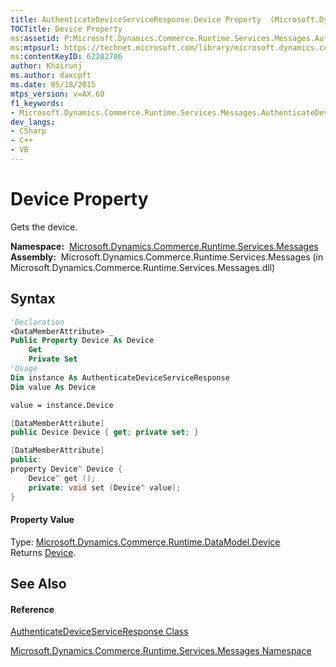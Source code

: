 ```yaml
---
title: AuthenticateDeviceServiceResponse.Device Property  (Microsoft.Dynamics.Commerce.Runtime.Services.Messages)
TOCTitle: Device Property
ms:assetid: P:Microsoft.Dynamics.Commerce.Runtime.Services.Messages.AuthenticateDeviceServiceResponse.Device
ms:mtpsurl: https://technet.microsoft.com/library/microsoft.dynamics.commerce.runtime.services.messages.authenticatedeviceserviceresponse.device(v=AX.60)
ms:contentKeyID: 62202706
author: Khairunj
ms.author: daxcpft
ms.date: 05/18/2015
mtps_version: v=AX.60
f1_keywords:
- Microsoft.Dynamics.Commerce.Runtime.Services.Messages.AuthenticateDeviceServiceResponse.Device
dev_langs:
- CSharp
- C++
- VB
---
```


# Device Property

Gets the device.

**Namespace:**  [Microsoft.Dynamics.Commerce.Runtime.Services.Messages](microsoft-dynamics-commerce-runtime-services-messages-namespace.md)  
**Assembly:**  Microsoft.Dynamics.Commerce.Runtime.Services.Messages (in Microsoft.Dynamics.Commerce.Runtime.Services.Messages.dll)

## Syntax

``` vb
'Declaration
<DataMemberAttribute> _
Public Property Device As Device
    Get
    Private Set
'Usage
Dim instance As AuthenticateDeviceServiceResponse
Dim value As Device

value = instance.Device
```

``` csharp
[DataMemberAttribute]
public Device Device { get; private set; }
```

``` c++
[DataMemberAttribute]
public:
property Device^ Device {
    Device^ get ();
    private: void set (Device^ value);
}
```

#### Property Value

Type: [Microsoft.Dynamics.Commerce.Runtime.DataModel.Device](device-class-microsoft-dynamics-commerce-runtime-datamodel.md)  
Returns [Device](device-class-microsoft-dynamics-commerce-runtime-datamodel.md).  

## See Also

#### Reference

[AuthenticateDeviceServiceResponse Class](authenticatedeviceserviceresponse-class-microsoft-dynamics-commerce-runtime-services-messages.md)

[Microsoft.Dynamics.Commerce.Runtime.Services.Messages Namespace](microsoft-dynamics-commerce-runtime-services-messages-namespace.md)

